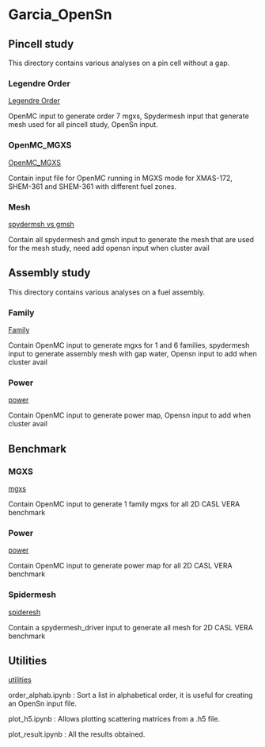 # Garcia_OpenSn


## Pincell study

This directory contains various analyses on a pin cell without a gap.

### Legendre Order

[Legendre Order](./pincell_study/legendre)

OpenMC input to generate order 7 mgxs, 
Spydermesh input that generate mesh used for all pincell study,
OpenSn input.

### OpenMC_MGXS

[OpenMC_MGXS](./pincell_study/openmc_mgxs)

Contain input file for OpenMC running in MGXS mode for XMAS-172, SHEM-361 and SHEM-361 with different fuel zones.

### Mesh

[spydermsh vs gmsh](./pincell_study/mesh)

Contain all spydermesh and gmsh input to generate the mesh that are used for the mesh study,
need add opensn input when cluster avail


## Assembly study

This directory contains various analyses on a fuel assembly.

### Family

[Family](./assembly_study/family)

Contain OpenMC input to generate mgxs for 1 and 6 families,
spydermesh input to generate assembly mesh with gap water,
Opensn input to add when cluster avail

### Power

[power](./assembly_study/power)

Contain OpenMC input to generate power map,
Opensn input to add when cluster avail

## Benchmark

### MGXS

[mgxs](./benchmark/mgxs)

Contain OpenMC input to generate 1 family mgxs for all 2D CASL VERA benchmark

### Power

[power](./benchmark/power)

Contain OpenMC input to generate power map for all 2D CASL VERA benchmark

### Spidermesh

[spideresh](./benchmark/spydermesh)

Contain a spydermesh_driver input to generate all mesh for 2D CASL VERA benchmark

## Utilities

[utilities](./utilities)

order_alphab.ipynb : Sort a list in alphabetical order, it is useful for creating an OpenSn input file.

plot_h5.ipynb : Allows plotting scattering matrices from a .h5 file.

plot_result.ipynb : All the results obtained.
































